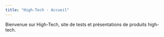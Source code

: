 ```yaml
---
title: "High-Tech - Accueil"
--- 
```

Bienvenue sur High-Tech, site de tests et présentations de produits high-tech.
